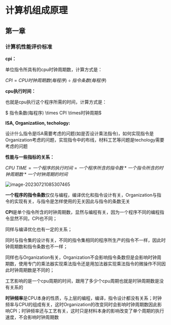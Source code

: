 # 计算机组成原理

##  第一章

### 计算机性能评价标准

**cpi：**

单位指令所具有的cpu时钟周期数，计算方式是：

$CPI =CPU时钟周期数(每程序)÷指令条数(每程序)$

**cpu执行时间：**

也就是cpu执行这个程序所需的时间，计算方式是：

$ 指令条数(每程序) \times CPI \times时钟周期$

**ISA, Organizatiion, techology:**

设计什么指令是ISA需要考虑的问题(如是否设计乘法指令)，如何实现指令是Organization考虑的问题，实现指令中的布线，材料工艺等问题是techology需要考虑的问题

**性能与一些指标的关系：**

$CPU \text{ } TIME = 一个程序的执行时间 = 一个程序所含的指令数 * 一个指令所含的时钟周期数 * 一个时钟周期的时间$

![image-20230721085307465](https://typora-1310242472.cos.ap-nanjing.myqcloud.com/typora_img/image-20230721085307465.png)

**一个程序的指令条数**仅仅与编程，编译优化和指令设计有关，Organization与指令的实现有关，与指令是怎样使用的无关因此与指令的条数无关

**CPI**是单个指令所含的时钟周期数，显然与编程有关，因为一个程序不同的编程指令显然不同，CPI也不同；

同样与编译优化也有一定的关系；

同时与指令集的设计有关，不同的指令集相同的程序所生产的指令不一样，因此时钟周期数和指令条数也不一样；

同样也与Organization有关，Organization不会影响指令条数但是会影响时钟周期数，使用专门的乘法器实现乘法指令还是用加法器实现乘法指令的微操作不同因此时钟周期数是不同的；

工艺影响的是一个cpu周期的时间，跟用了多少个cpu周期也就是时钟周期数是没有关系的

**时钟频率**是CPU本身的性质，与上层的编程，编译，指令设计都没有关系；时钟频率与CPU的组成有关，这时Organization的改变同时会影响时钟周期数因此影响CPI；时钟频率还与工艺有关，这时只是材料本身的影响改变了单个周期的执行速度，不会影响时钟周期数


